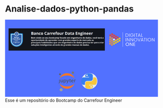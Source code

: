 # Analise-dados-python-pandas

![Markdown](imagens/fundo.png)
Esse é um repositório do Bootcamp do Carrefour Engineer


